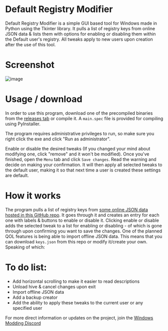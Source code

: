 # Default Registry Modifier
Default Registry Modifier is a simple GUI based tool for Windows made in Python using the Tkinter library. It pulls a list of registry keys from online JSON data & lists them with options for enabling or disabling them within the Default user's registry. All tweaks apply to new users upon creation after the use of this tool.

# Screenshot
![image](https://github.com/IveMalfunctioned/Default-Registry-Modifier/assets/20033421/4ee7a66e-71de-4d1c-8300-99612096941b)

# Usage / download

In order to use this program, download one of the precompiled binaries from the [releases tab](https://github.com/IveMalfunctioned/Default-Registry-Modifier/releases/latest) or compile it. A `main.spec` file is provided for compiling using PyInstaller.

The program requires administrative privileges to run, so make sure you right click the exe and click "Run as administrator".

Enable or disable the desired tweaks (If you changed your mind about modifying one, click "remove" and it won't be modified). Once you've finished, open the `Menu` tab and click `Save changes`. Read the warning and decide on making your confirmation. It will then apply all selected tweaks to the default user, making it so that next time a user is created these settings are default.

# How it works

The program pulls a list of registry keys from [some online JSON data hosted in this GitHub repo](https://github.com/IveMalfunctioned/Default-Registry-Modifier/releases/latest). It goes through it and creates an entry for each one with labels & buttons to enable or disable it. Clicking enable or disable adds the selected tweak to a list for enabling or disabling - of which is gone through upon confirming you want to save the changes. One of the planned QOL features is being able to import offline JSON data. This means that you can download `keys.json` from this repo or modify it/create your own. Speaking of which:

# To do list:
- Add horizontal scrolling to make it easier to read descriptions
- Unload hive & cancel changes upon exit
- Import offline JSON data
- Add a backup creator
- Add the ability to apply these tweaks to the current user or any specified user

For more direct information or updates on the project, join the [Windows Modding Discord](https://discord.gg/hzScjC9re6)
